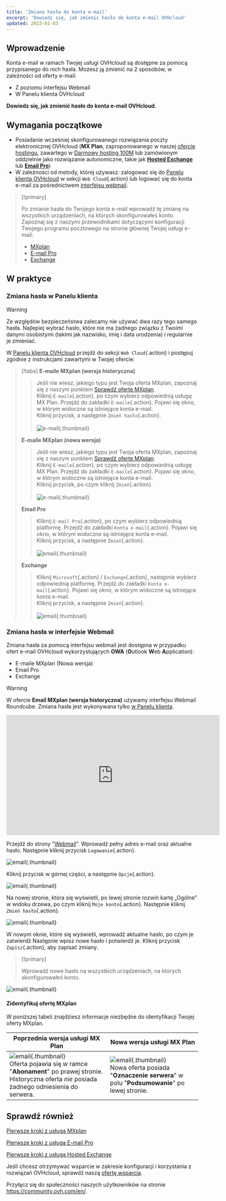 ```yaml
---
title: 'Zmiana hasła do konta e-mail'
excerpt: 'Dowiedz się, jak zmienić hasło do konta e-mail OVHcloud'
updated: 2023-01-03
---
```


## Wprowadzenie

Konta e-mail w ramach Twojej usługi OVHcloud są dostępne za pomocą przypisanego do nich hasła. Możesz ją zmienić na 2 sposobów, w zależności od oferty e-mail:

- Z poziomu interfejsu Webmail
- W Panelu klienta OVHcloud

**Dowiedz się, jak zmienić hasło do konta e-mail OVHcloud.**

## Wymagania początkowe

- Posiadanie wcześniej skonfigurowanego rozwiązania poczty elektronicznej OVHcloud (**MX Plan**, zaproponowanego w naszej [ofercie hostingu](https://www.ovhcloud.com/pl/web-hosting/), zawartego w [Darmowy hosting 100M](https://www.ovhcloud.com/pl/domains/free-web-hosting/) lub zamówionym oddzielnie jako rozwiązanie autonomiczne, takie jak [**Hosted Exchange**](https://www.ovhcloud.com/pl/emails/hosted-exchange/) lub [**Email Pro**](https://www.ovhcloud.com/pl/emails/email-pro/))
- W zależności od metody, której używasz: zalogować się do [Panelu klienta OVHcloud](https://www.ovh.com/auth/?action=gotomanager&from=https://www.ovh.pl/&ovhSubsidiary=pl) w sekcji `Web Cloud`{.action} lub logować się do konta e-mail za pośrednictwem [interfejsu webmail](https://www.ovhcloud.com/pl/mail/).

> [!primary]
>
> Po zmianie hasła do Twojego konta e-mail wprowadź tę zmianę na wszystkich urządzeniach, na których skonfigurowałeś konto. Zapoznaj się z naszymi przewodnikami dotyczącymi konfiguracji Twojego programu pocztowego na stronie głównej Twojej usługi e-mail:
>
> - [MXplan](/products/web-cloud-email-collaborative-solutions-mx-plan)
> - [E-mail Pro](/products/web-cloud-email-collaborative-solutions-email-pro)
> - [Exchange](/products/web-cloud-email-collaborative-solutions-microsoft-exchange)
>

## W praktyce

### Zmiana hasła w Panelu klienta <a name="controlpanel"></a>

> [!warning]
> Ze względów bezpieczeństwa zalecamy nie używać dwa razy tego samego hasła. Najlepiej wybrać hasło, które nie ma żadnego związku z Twoimi danymi osobistymi (takimi jak nazwisko, imię i data urodzenia) i regularnie je zmieniać.

W [Panelu klienta OVHcloud](https://www.ovh.com/auth/?action=gotomanager&from=https://www.ovh.pl/&ovhSubsidiary=pl) przejdź do sekcji `Web Cloud`{.action} i postępuj zgodnie z instrukcjami zawartymi w Twojej ofercie:

> [!tabs]
> **E-maile MXplan (wersja historyczna)**
>>
>> Jeśli nie wiesz, jakiego typu jest Twoja oferta MXplan, zapoznaj się z naszym punktem [Sprawdź ofertę MXplan](#whichmxplan).<br>
>> Kliknij `E-maile`{.action}, po czym wybierz odpowiednią usługę MX Plan. Przejdź do zakładki `E-maile`{.action}. Pojawi się okno, w którym widoczne są istniejące konta e-mail. <br>
>> Kliknij przycisk, <i class="icons-ellipsis icons-border-rounded icons-masterbrand-blue"></i> a następnie `Zmień hasło`{.action}.<br><br>
>>![e-mail](images/email-password-mxplan-legacy01.png){.thumbnail}<br>
>>
> **E-maile MXplan (nowa wersja)**
>>
>> Jeśli nie wiesz, jakiego typu jest Twoja oferta MXplan, zapoznaj się z naszym punktem [Sprawdź ofertę MXplan](#whichmxplan).<br>
>> Kliknij `E-maile`{.action}, po czym wybierz odpowiednią usługę MX Plan. Przejdź do zakładki `E-maile`{.action}. Pojawi się okno, w którym widoczne są istniejące konta e-mail. <br>
>> Kliknij przycisk, po czym <i class="icons-ellipsis icons-border-rounded icons-masterbrand-blue"></i> kliknij `Zmień`{.action}.<br><br>
>>![e-mail](images/email-password-mxplan-new01.png){.thumbnail}<br>
>>
> **Email Pro**
>>
>> Kliknij `E-mail Pro`{.action}, po czym wybierz odpowiednią platformę. Przejdź do zakładki `Konta e-mail`{.action}. Pojawi się okno, w którym widoczne są istniejące konta e-mail.<br>
>> Kliknij przycisk, <i class="icons-ellipsis icons-border-rounded icons-masterbrand-blue"></i> a następnie `Zmień`{.action}.<br><br>
>>![email](images/email-password-emailpro01.png){.thumbnail}<br>
>>
> **Exchange**
>>
>> Kliknij `Microsoft`{.action} / `Exchange`{.action}, następnie wybierz odpowiednią platformę. Przejdź do zakładki `Konta e-mail`{.action}. Pojawi się okno, w którym widoczne są istniejące konta e-mail.<br>
>> Kliknij przycisk, <i class="icons-ellipsis icons-border-rounded icons-masterbrand-blue"></i> a następnie `Zmień`{.action}.<br><br>
>>![email](images/email-password-exchange01.png){.thumbnail}<br>
>>

### Zmiana hasła w interfejsie Webmail

Zmiana hasła za pomocą interfejsu webmail jest dostępna w przypadku ofert e-mail OVHcloud wykorzystujących **OWA** (**O**utlook **W**eb **A**pplication):

- E-maile MXplan (Nowa wersja)
- Email Pro
- Exchange

> [!warning]
>
> W ofercie **Email MXplan (wersja historyczna)** używamy interfejsu Webmail Roundcube. Zmiana hasła jest wykonywana tylko [w Panelu klienta](#controlpanel).
>

<iframe width="560" height="315" src="https://www.youtube-nocookie.com/embed/msmUN7cLSNI" title="YouTube wideo player" frameborder="0" allow="accelerometer; autoplay; clipboard-write; encrypted-media; gyroscope; picture-in-picture" allowfullscreen></iframe>

Przejdź do strony "[Webmail](https://www.ovhcloud.com/pl/mail/)". Wprowadź pełny adres e-mail oraz aktualne hasło. Następnie kliknij przycisk `Logowanie`{.action}. 

![email](images/mxplan-password-new-step2.png){.thumbnail}

Kliknij przycisk <i class="icons-gear-concept icons-masterbrand-blue"></i> w górnej części, a następnie `Opcje`{.action}.

![email](images/mxplan-password-new-step3.png){.thumbnail}

Na nowej stronie, która się wyświetli, po lewej stronie rozwiń kartę „Ogólne” w widoku drzewa, po czym kliknij `Moje konto`{.action}. Następnie kliknij `Zmień hasło`{.action}.

![email](images/mxplan-password-new-step4.png){.thumbnail}

W nowym oknie, które się wyświetli, wprowadź aktualne hasło, po czym je zatwierdź Następnie wpisz nowe hasło i potwierdź je. Kliknij przycisk `Zapisz`{.action}, aby zapisać zmiany.

> [!primary]
>
> Wprowadź nowe hasło na wszystkich urządzeniach, na których skonfigurowałeś konto.
>

![email](images/mxplan-password-new-step5.png){.thumbnail}

#### Zidentyfikuj ofertę MXplan <a name="whichmxplan"></a>

W poniższej tabeli znajdziesz informacje niezbędne do identyfikacji Twojej oferty MXplan.

|Poprzednia wersja usługi MX Plan|Nowa wersja usługi MX Plan|
|---|---|
|![email](images/mxplan-starter-legacy-step1.png){.thumbnail}<br> Oferta pojawia się w ramce "**Abonament**" po prawej stronie. Historyczna oferta *nie* posiada żadnego odniesienia do serwera.|![email](images/mxplan-starter-new-step1.png){.thumbnail}<br>Nowa oferta posiada "**Oznaczenie serwera**" w polu "**Podsumowanie**" po lewej stronie.|

## Sprawdź również

[Pierwsze kroki z usługą MXplan](/pages/web_cloud/email_and_collaborative_solutions/mx_plan/email_generalities)

[Pierwsze kroki z usługą E-mail Pro](/pages/web_cloud/email_and_collaborative_solutions/email_pro/first_config)

[Pierwsze kroki z usługą Hosted Exchange](/pages/web_cloud/email_and_collaborative_solutions/microsoft_exchange/exchange_starting_hosted)

Jeśli chcesz otrzymywać wsparcie w zakresie konfiguracji i korzystania z rozwiązań OVHcloud, sprawdź naszą [ofertę wsparcia](https://www.ovhcloud.com/pl/support-levels/).

Przyłącz się do społeczności naszych użytkowników na stronie <https://community.ovh.com/en/>.
